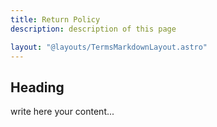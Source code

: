 ```yaml
---
title: Return Policy
description: description of this page

layout: "@layouts/TermsMarkdownLayout.astro"
---
```


## Heading

write here your content...
